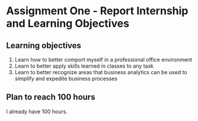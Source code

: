 # Assignment One - Report Internship and Learning Objectives

## Learning objectives

1. Learn how to better comport myself in a professional office environment
2.  Learn to better apply skills learned in classes to any task
3.  Learn to better recognize areas that business analytics can be used to simplify and expedite business processes

## Plan to reach 100 hours

I already have 100 hours.